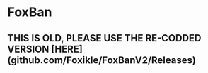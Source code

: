 # FoxBan
## THIS IS OLD, PLEASE USE THE RE-CODDED VERSION [HERE] (github.com/Foxikle/FoxBanV2/Releases)
